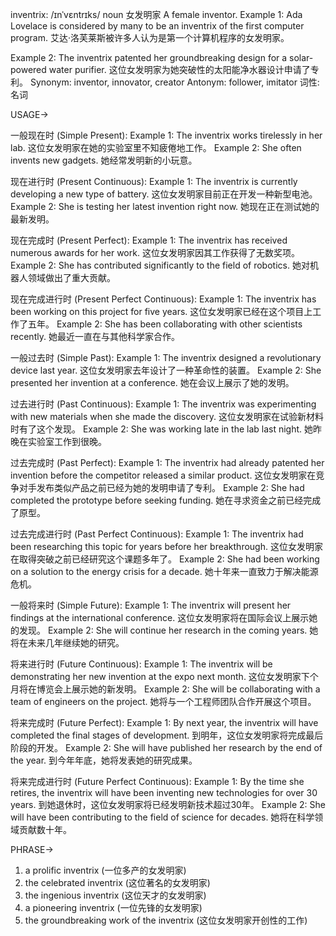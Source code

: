 inventrix: /ɪnˈvɛntrɪks/
noun
女发明家
A female inventor.
Example 1: Ada Lovelace is considered by many to be an inventrix of the first computer program.  艾达·洛芙莱斯被许多人认为是第一个计算机程序的女发明家。

Example 2:  The inventrix patented her groundbreaking design for a solar-powered water purifier.  这位女发明家为她突破性的太阳能净水器设计申请了专利。
Synonym: inventor, innovator, creator
Antonym: follower, imitator
词性: 名词


USAGE->

一般现在时 (Simple Present):
Example 1: The inventrix works tirelessly in her lab.  这位女发明家在她的实验室里不知疲倦地工作。
Example 2: She often invents new gadgets. 她经常发明新的小玩意。


现在进行时 (Present Continuous):
Example 1: The inventrix is currently developing a new type of battery.  这位女发明家目前正在开发一种新型电池。
Example 2: She is testing her latest invention right now. 她现在正在测试她的最新发明。


现在完成时 (Present Perfect):
Example 1: The inventrix has received numerous awards for her work.  这位女发明家因其工作获得了无数奖项。
Example 2: She has contributed significantly to the field of robotics. 她对机器人领域做出了重大贡献。


现在完成进行时 (Present Perfect Continuous):
Example 1: The inventrix has been working on this project for five years.  这位女发明家已经在这个项目上工作了五年。
Example 2: She has been collaborating with other scientists recently. 她最近一直在与其他科学家合作。


一般过去时 (Simple Past):
Example 1: The inventrix designed a revolutionary device last year.  这位女发明家去年设计了一种革命性的装置。
Example 2: She presented her invention at a conference.  她在会议上展示了她的发明。


过去进行时 (Past Continuous):
Example 1: The inventrix was experimenting with new materials when she made the discovery.  这位女发明家在试验新材料时有了这个发现。
Example 2: She was working late in the lab last night. 她昨晚在实验室工作到很晚。


过去完成时 (Past Perfect):
Example 1: The inventrix had already patented her invention before the competitor released a similar product.  这位女发明家在竞争对手发布类似产品之前已经为她的发明申请了专利。
Example 2: She had completed the prototype before seeking funding.  她在寻求资金之前已经完成了原型。


过去完成进行时 (Past Perfect Continuous):
Example 1: The inventrix had been researching this topic for years before her breakthrough.  这位女发明家在取得突破之前已经研究这个课题多年了。
Example 2:  She had been working on a solution to the energy crisis for a decade. 她十年来一直致力于解决能源危机。


一般将来时 (Simple Future):
Example 1: The inventrix will present her findings at the international conference.  这位女发明家将在国际会议上展示她的发现。
Example 2: She will continue her research in the coming years. 她将在未来几年继续她的研究。


将来进行时 (Future Continuous):
Example 1: The inventrix will be demonstrating her new invention at the expo next month.  这位女发明家下个月将在博览会上展示她的新发明。
Example 2: She will be collaborating with a team of engineers on the project. 她将与一个工程师团队合作开展这个项目。


将来完成时 (Future Perfect):
Example 1: By next year, the inventrix will have completed the final stages of development.  到明年，这位女发明家将完成最后阶段的开发。
Example 2: She will have published her research by the end of the year. 到今年年底，她将发表她的研究成果。


将来完成进行时 (Future Perfect Continuous):
Example 1: By the time she retires, the inventrix will have been inventing new technologies for over 30 years.  到她退休时，这位女发明家将已经发明新技术超过30年。
Example 2: She will have been contributing to the field of science for decades.  她将在科学领域贡献数十年。



PHRASE->
1. a prolific inventrix (一位多产的女发明家)
2. the celebrated inventrix (这位著名的女发明家)
3. the ingenious inventrix (这位天才的女发明家)
4. a pioneering inventrix (一位先锋的女发明家)
5. the groundbreaking work of the inventrix (这位女发明家开创性的工作)
